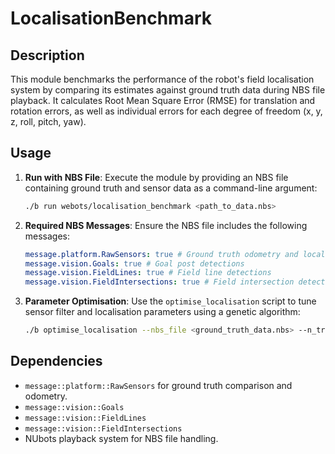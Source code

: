 # LocalisationBenchmark

## Description

This module benchmarks the performance of the robot's field localisation system by comparing its estimates against ground truth data during NBS file playback. It calculates Root Mean Square Error (RMSE) for translation and rotation errors, as well as individual errors for each degree of freedom (x, y, z, roll, pitch, yaw).

## Usage

1. **Run with NBS File**:
   Execute the module by providing an NBS file containing ground truth and sensor data as a command-line argument:
   ```bash
   ./b run webots/localisation_benchmark <path_to_data.nbs>
   ```
2. **Required NBS Messages**:
   Ensure the NBS file includes the following messages:
   ```yaml
   message.platform.RawSensors: true # Ground truth odometry and localisation
   message.vision.Goals: true # Goal post detections
   message.vision.FieldLines: true # Field line detections
   message.vision.FieldIntersections: true # Field intersection detections
   ```
3. **Parameter Optimisation**:
   Use the `optimise_localisation` script to tune sensor filter and localisation parameters using a genetic algorithm:
   ```bash
   ./b optimise_localisation --nbs_file <ground_truth_data.nbs> --n_trials 500 --hostname webots
   ```

## Dependencies

- `message::platform::RawSensors` for ground truth comparison and odometry.
- `message::vision::Goals`
- `message::vision::FieldLines`
- `message::vision::FieldIntersections`
- NUbots playback system for NBS file handling.
